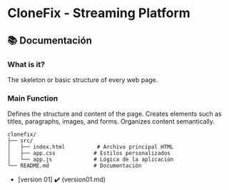 # CloneFix - Streaming Platform

## 📚 Documentación

### What is it?
The skeleton or basic structure of every web page.

### Main Function
Defines the structure and content of the page.
Creates elements such as titles, paragraphs, images, and forms.
Organizes content semantically.


```
clonefix/
├── src/
│   ├── index.html          # Archivo principal HTML
│   ├── app.css            # Estilos personalizados
│   └── app.js             # Lógica de la aplicación
└── README.md              # Documentación
```



- [version 01] ✔️ (version01.md) 

